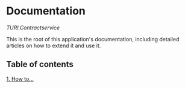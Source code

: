 # Documentation

_TURI.Contractservice_

This is the root of this application's documentation, including detailed articles on how to extend it and use it.

<!-- >
> For a list of _Architectural Decision Records_ go to
> [/docs/arch](arch/README.md). -->
<!-- >
> For API Documentation go to [/docs/api](api/README.md) -->

## Table of contents

[1. How to...](how-to.md)
